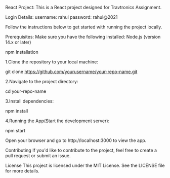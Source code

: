 React Project:
This is a React project designed for Travtronics Assignment.

Login Details:
username: rahul
password: rahul@2021

Follow the instructions below to get started with running the project locally.

Prerequisites:
Make sure you have the following installed:
Node.js (version 14.x or later) 

npm Installation

1.Clone the repository to your local machine:
  
  git clone https://github.com/yourusername/your-repo-name.git

2.Navigate to the project directory: 
  
  cd your-repo-name 

3.Install dependencies: 
 
  npm install 

4.Running the App(Start the development server): 
  
  npm start 
  
Open your browser and go to http://localhost:3000 to view the app. 

Contributing If you'd like to contribute to the project, feel free to create a pull request or submit an issue. 

License This project is licensed under the MIT License. 
See the LICENSE file for more details.

